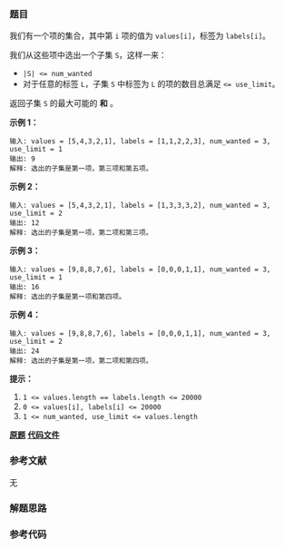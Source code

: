 ### 题目
我们有一个项的集合，其中第 `i` 项的值为 `values[i]`，标签为 `labels[i]`。

我们从这些项中选出一个子集 `S`，这样一来：

  * `|S| <= num_wanted`
  * 对于任意的标签 `L`，子集 `S` 中标签为 `L` 的项的数目总满足 `<= use_limit`。

返回子集 `S` 的最大可能的  **和** 。



**示例 1：**

    
    
    输入: values = [5,4,3,2,1], labels = [1,1,2,2,3], num_wanted = 3, use_limit = 1
    输出: 9
    解释: 选出的子集是第一项，第三项和第五项。
    

**示例 2：**

    
    
    输入: values = [5,4,3,2,1], labels = [1,3,3,3,2], num_wanted = 3, use_limit = 2
    输出: 12
    解释: 选出的子集是第一项，第二项和第三项。
    

**示例 3：**

    
    
    输入: values = [9,8,8,7,6], labels = [0,0,0,1,1], num_wanted = 3, use_limit = 1
    输出: 16
    解释: 选出的子集是第一项和第四项。
    

**示例 4：**

    
    
    输入: values = [9,8,8,7,6], labels = [0,0,0,1,1], num_wanted = 3, use_limit = 2
    输出: 24
    解释: 选出的子集是第一项，第二项和第四项。
    



**提示：**

  1. `1 <= values.length == labels.length <= 20000`
  2. `0 <= values[i], labels[i] <= 20000`
  3. `1 <= num_wanted, use_limit <= values.length`

 **[原题](https://leetcode-cn.com/problems/largest-values-from-labels/)**    **[代码文件]()**


### 参考文献
无

### 解题思路




### 参考代码

```go


```




